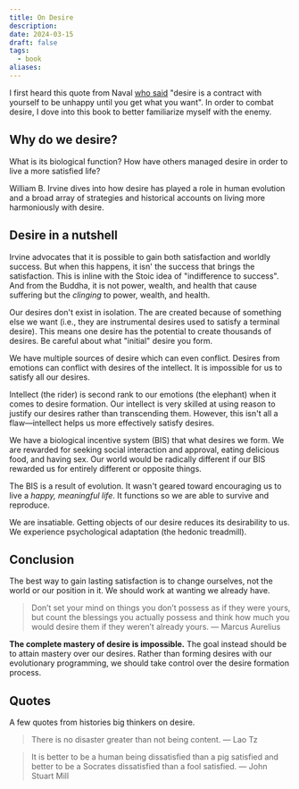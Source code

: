 ```yaml
---
title: On Desire
description: 
date: 2024-03-15
draft: false
tags:
  - book
aliases:
---
```


I first heard this quote from Naval [who said](https://twitter.com/naval/status/846774878195757057?lang=en) "desire is a contract with yourself to be unhappy until you get what you want". In order to combat desire, I dove into this book to better familiarize myself with the enemy.

## Why do we desire?

What is its biological function? How have others managed desire in order to live a more satisfied life?

William B. Irvine dives into how desire has played a role in human evolution and a broad array of strategies and historical accounts on living more harmoniously with desire.

## Desire in a nutshell

Irvine advocates that it is possible to gain both satisfaction and worldly success. But when this happens, it isn' the success that brings the satisfaction. This is inline with the Stoic idea of "indifference to success". And from the Buddha, it is not power, wealth, and health that cause suffering but the *clinging* to power, wealth, and health.

Our desires don't exist in isolation. The are created because of something else we want (i.e., they are instrumental desires used to satisfy a terminal desire). This means one desire has the potential to create thousands of desires. Be careful about what "initial" desire you form.

We have multiple sources of desire which can even conflict. Desires from emotions can conflict with desires of the intellect. It is impossible for us to satisfy all our desires.

Intellect (the rider) is second rank to our emotions (the elephant) when it comes to desire formation. Our intellect is very skilled at using reason to justify our desires rather than transcending them. However, this isn't all a flaw—intellect helps us more effectively satisfy desires.

We have a biological incentive system (BIS) that what desires we form. We are rewarded for seeking social interaction and approval, eating delicious food, and having sex. Our world would be radically different if our BIS rewarded us for entirely different or opposite things.

The BIS is a result of evolution. It wasn't geared toward encouraging us to live a *happy, meaningful life*. It functions so we are able to survive and reproduce.

We are insatiable. Getting objects of our desire reduces its desirability to us. We experience psychological adaptation (the hedonic treadmill).

## Conclusion

The best way to gain lasting satisfaction is to change ourselves, not the world or our position in it. We should work at wanting we already have.

>Don’t set your mind on things you don’t possess as if they were yours, but count the blessings you actually possess and think how much you would desire them if they weren’t already yours.
>— Marcus Aurelius

**The complete mastery of desire is impossible.** The goal instead should be to attain mastery over our desires. Rather than forming desires with our evolutionary programming, we should take control over the desire formation process.

## Quotes

A few quotes from histories big thinkers on desire.

> There is no disaster greater than not being content.
> — Lao Tz

> It is better to be a human being dissatisfied than a pig satisfied and better to be a Socrates dissatisfied than a fool satisfied.
> — John Stuart Mill
